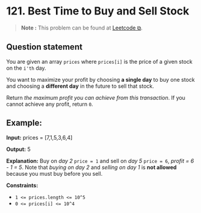 # 121. Best Time to Buy and Sell Stock

>**Note :** This problem can be found at [Leetcode ⧉](https://leetcode.com/problems/best-time-to-buy-and-sell-stock/description/).

## Question statement

You are given an array `prices` where `prices[i]` is the price of a given stock on the `i'th` day.

You want to maximize your profit by choosing **a single day** to buy one stock and choosing a **different day** in the future to sell that stock.

Return *the maximum profit you can achieve from this transaction*. If you cannot achieve any profit, return `0`.

## Example:
**Input:**
    prices = [7,1,5,3,6,4]

**Output:**
    5

**Explanation:**
Buy on *day 2* `price = 1` and sell on *day 5* `price = 6`, *profit = 6 - 1 = 5*.
Note that *buying on day 2* and *selling on day 1* is **not allowed** because you must buy before you sell.

**Constraints:**
* `1 <= prices.length <= 10^5`
* `0 <= prices[i] <= 10^4`
